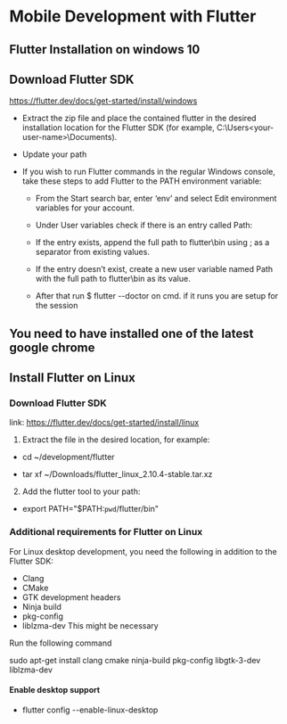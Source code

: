 # Mobile Development with Flutter

## Flutter Installation on windows 10

## Download Flutter SDK

<https://flutter.dev/docs/get-started/install/windows>

- Extract the zip file and place the contained flutter in the desired installation location for the Flutter SDK (for example, C:\Users\<your-user-name>\Documents).

- Update your path

- If you wish to run Flutter commands in the regular Windows console, take these steps to add Flutter to the PATH environment variable:

  - From the Start search bar, enter ‘env’ and select Edit environment variables for your account.

  - Under User variables check if there is an entry called Path:

  - If the entry exists, append the full path to flutter\bin using ; as a separator from existing values.

  - If the entry doesn’t exist, create a new user variable named Path with the full path to flutter\bin as its value.

  - After that run $ flutter --doctor on cmd. if it runs you are setup for the session

## You need to have installed one of the latest google chrome

## Install Flutter on Linux


### Download Flutter SDK

link: <https://flutter.dev/docs/get-started/install/linux>

1. Extract the file in the desired location, for example:

- cd ~/development/flutter

- tar xf ~/Downloads/flutter_linux_2.10.4-stable.tar.xz

2. Add the flutter tool to your path:

- export PATH="$PATH:`pwd`/flutter/bin"


### Additional requirements for Flutter on Linux

For Linux desktop development, you need the following in addition to the Flutter SDK:

 *  Clang
 *  CMake
 *  GTK development headers
 *  Ninja build
 *  pkg-config
 *  liblzma-dev This might be necessary

Run the following command

sudo apt-get install clang cmake ninja-build pkg-config libgtk-3-dev liblzma-dev

#### Enable desktop support
 - flutter config --enable-linux-desktop
